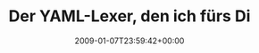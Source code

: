 ---
retweeted: false
source: <a href="http://twitter.com" rel="nofollow">Twitter Web Client</a>
entities:
  hashtags:
  - text: fail
    indices:
    - '84'
    - '89'
  symbols: []
  user_mentions: []
  urls: []
display_text_range:
- '0'
- '108'
favorite_count: '0'
id_str: '1103153994'
truncated: false
retweet_count: '0'
id: '1103153994'
created_at: Wed Jan 07 23:59:42 +0000 2009
favorited: false
full_text: 'Der YAML-Lexer, den ich fürs Diplom bräuchte, ist für release XXX XX,
  2008 geplant. #fail http://bit.ly/INot'
lang: de
tags:
- fail
- pesos:twitter
date: '2009-01-07T23:59:42+00:00'
src: https://twitter.com/bascht/status/1103153994
original_url: https://twitter.com/bascht/status/1103153994
type: twitter_tweet
text: 'Der YAML-Lexer, den ich fürs Diplom bräuchte, ist für release XXX XX, 2008
  geplant. #fail http://bit.ly/INot'
title: Der YAML-Lexer, den ich fürs Di

---
